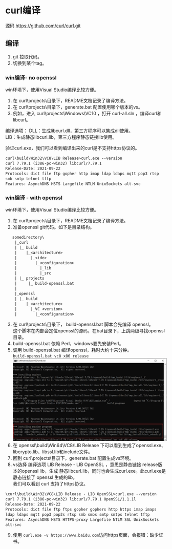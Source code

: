 # curl编译

源码
https://github.com/curl/curl.git

## 编译
1. git 拉取代码。
2. 切换到某个tag。

### win编译- no openssl
  win环境下，使用Visual Studio编译比较方便。
1. 在 curl\projects\目录下，README文档记录了编译方法。
2. 在 curl\projects\目录下，generate.bat 配置使用哪个版本的vs。
3. 例如，进入 curl\projects\Windows\VC10 ，打开 curl-all.sln ，编译curl和libcurl。

编译选项：
DLL：生成libcurl.dll，第三方程序可以集成dll使用。  
LIB：生成静态libcurl.lib，第三方程序静态链接lib使用。

验证curl.exe，我们可以看到编译出来的curl是不支持https协议的。
```
curl\build\Win32\VC8\LIB Release>curl.exe --version
curl 7.79.1 (i386-pc-win32) libcurl/7.79.1
Release-Date: 2021-09-22
Protocols: dict file ftp gopher http imap ldap ldaps mqtt pop3 rtsp smb smtp telnet tftp
Features: AsynchDNS HSTS Largefile NTLM UnixSockets alt-svc
```

### win编译 - with openssl
  win环境下，使用Visual Studio编译比较方便。
1. 在 curl\projects\目录下，README文档记录了编译方法。
2. 准备openssl git代码。如下是目录结构。
```
   somedirectory\
    |_curl
    | |_ build
    |    |_<architecture>
    |      |_<ide>
    |        |_<configuration>
    |          |_lib
    |          |_src
    | |_ projects
    |     |_ build-openssl.bat
    |
    |_openssl
    | |_ build
    |    |_<architecture>
    |      |_VC <version>
    |        |_<configuration>
```
3. 在 curl\projects\目录下， build-openssl.bat 脚本会先编译 openssl。  
这个脚本在内部会定位openssl的源码，在bat目录下，上跳两级寻找openssl目录。
4. build-openssl.bat 依赖 Perl，windows要先安装Perl。
5. 调用 build-openssl.bat 编译openssl，耗时大约十来分钟。  
`build-openssl.bat vc8 x86 release`
![20220421171009](https://raw.githubusercontent.com/LittleMali/docs/master/mdPics/20220421171009.png)
6. 在 openssl\build\Win64\VC8\LIB Release 下可以看到生成了openssl.exe、libcrypto.lib、libssl.lib和include文件。
7. 回到 curl\projects\目录下，generate.bat 配置生成vs环境。
8. vs选择 编译选项 LIB Release - LIB OpenSSL ，意思是静态链接 release版本的openssl lib，生成 静态libcurl.lib，同时也会生成curl.exe。此curl.exe是静态链接了 openssl 生成的lib。  
我们可以看到 curl 支持了https协议。
```
\curl\build\Win32\VC8\LIB Release - LIB OpenSSL>curl.exe --version
curl 7.79.1 (i386-pc-win32) libcurl/7.79.1 OpenSSL/1.1.1l
Release-Date: 2021-09-22
Protocols: dict file ftp ftps gopher gophers http https imap imaps ldap ldaps mqtt pop3 pop3s rtsp smb smbs smtp smtps telnet tftp
Features: AsynchDNS HSTS HTTPS-proxy Largefile NTLM SSL UnixSockets alt-svc
```
9. 使用 `curl.exe -v https://www.baidu.com`访问https页面，会报错：缺少证书。